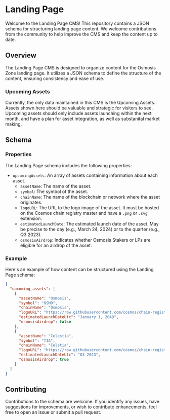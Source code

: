 # Landing Page

Welcome to the Landing Page CMS! This repository contains a JSON schema for structuring landing page content. We welcome contributions from the community to help improve the CMS and keep the content up to date.

## Overview

The Landing Page CMS is designed to organize content for the Osmosis Zone landing page. It utilizes a JSON schema to define the structure of the content, ensuring consistency and ease of use.

### Upcoming Assets

Currently, the only data maintained in this CMS is the Upcoming Assets. Assets shown here should be valuable and strategic for visitors to see.
Upcoming assets should only include assets launching within the next month, and have a plan for asset integration, as well as substanital market making. 

## Schema

### Properties

The Landing Page schema includes the following properties:

- `upcomingAssets`: An array of assets containing information about each asset.
  - `assetName`: The name of the asset.
  - `symbol`: The symbol of the asset.
  - `chainName`: The name of the blockchain or network where the asset originates.
  - `logoURL`: The URL to the logo image of the asset. It must be hosted on the Cosmos chain registry master and have a `.png` or `.svg` extension.
  - `estimatedLaunchDate`: The estimated launch date of the asset. May be precise to the day (e.g., March 24, 2024) or to the quarter (e.g., Q3 2023). 
  - `osmosisAirdrop`: Indicates whether Osmosis Stakers or LPs are eligible for an airdrop of the asset.

### Example

Here's an example of how content can be structured using the Landing Page schema:

```json
{
  "upcoming_assets": [
    {
      "assetName": "Osmosis",
      "symbol": "OSMO",
      "chainName": "Osmosis",
      "logoURL": "https://raw.githubusercontent.com/cosmos/chain-registry/master/osmosis/images/osmo.png",
      "estimatedLaunchDateUtc": "January 1, 2049",
      "osmosisAirdrop": false
    },
    {
      "assetName": "Celestia",
      "symbol": "TIA",
      "chainName": "Celstia",
      "logoURL": "https://raw.githubusercontent.com/cosmos/chain-registry/master/celestia/images/tia.png",
      "estimatedLaunchDateUtc": "Q3 2023",
      "osmosisAirdrop": true
    }
  ]
}
```

## Contributing

Contributions to the schema are welcome. If you identify any issues, have suggestions for improvements, or wish to contribute enhancements, feel free to open an issue or submit a pull request.
